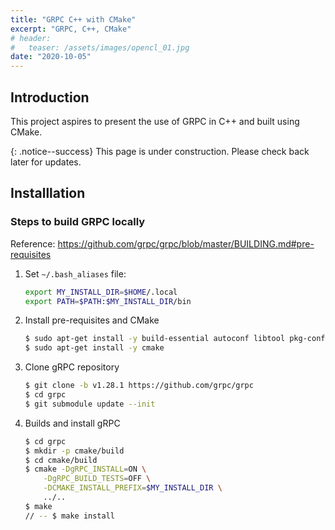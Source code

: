 ```yaml
---
title: "GRPC C++ with CMake"
excerpt: "GRPC, C++, CMake"
# header:
#   teaser: /assets/images/opencl_01.jpg
date: "2020-10-05" 
---
```


## Introduction

This project aspires to present the use of GRPC in C++ and built using CMake. 

{: .notice--success}
This page is under construction. Please check back later for updates.

## Installlation

### Steps to build GRPC locally
Reference: https://github.com/grpc/grpc/blob/master/BUILDING.md#pre-requisites

1. Set `~/.bash_aliases` file:
    ```bash
    export MY_INSTALL_DIR=$HOME/.local
    export PATH=$PATH:$MY_INSTALL_DIR/bin
    ```

1. Install pre-requisites and CMake
    ```bash
    $ sudo apt-get install -y build-essential autoconf libtool pkg-config
    $ sudo apt-get install -y cmake
    ```

1. Clone gRPC repository
    ```bash
    $ git clone -b v1.28.1 https://github.com/grpc/grpc
    $ cd grpc
    $ git submodule update --init
    ```

1. Builds and install gRPC
    ```bash
    $ cd grpc
    $ mkdir -p cmake/build
    $ cd cmake/build
    $ cmake -DgRPC_INSTALL=ON \
        -DgRPC_BUILD_TESTS=OFF \
        -DCMAKE_INSTALL_PREFIX=$MY_INSTALL_DIR \
        ../..
    $ make
    // -- $ make install
    ```

<!-- in high performance computing for heterogenous platforms (i.e., CPU/GPU). We present updated C/C++ code adhering to OpenCL 2.0 standard for the exercises in the "OpenCL in Action" book by Matthew Scarpino. Read the [book](https://www.manning.com/books/opencl-in-action). It is a good comprehensive book, suitable for beginners, which teaches OpenCL beginning from the basics.

The following tools will be used in this project:
+ C/C++
+ OpenCL
+ CMake
+ Intel CPU - we can test our OpenCL code on a CPU without the need to have a GPU -->

<!-- ## Code
Find the source code in the [repository](https://github.com/Adaickalavan/opencl).

## Learning Outcome
At the end of this project, we should be able to:
+ Use OpenCL in C/C++ for high performance computing. 
+ Build C/C++ code with CMake.

## Project Structure

The project structure is as follows:

```text
opencl                                 # Repository root
├── apps                               # Source code
|   ├── Ch1
|   |   ├── matvec.c                   # C source file
|   |   └── matvec.cl                  # Cl source file
|   ├── Ch2
|   |   ├── context_count.c            # C source file
|   |   ├── device_ext_test.c
|   |   ...
|   .
|   .
|   .
|   ├── Ch8
|   |   ├── buffer_test.cl             # Cl source file
|   |   ├── buffer_test.cpp            # C++ source file
|   |   ...
|   └── CMakeLists.txt                 # CMake build file
├── assets                             # Reference materials 
|   ├── libpng-1.4.0-manual.pdf      
|   ├── OpenCL device model.jpg      
|   ├── OpenCL operators.jpg
|   ├── OpenCL scalar data types.jpg
|   └── OpenCL vector data types.jpg
├── bin                                # Executables
|   ├── ...                              
|   ...
├── libs                               # Local libraries
│   └── util                     
|       ├── CMakeLists.txt             # Library-level CMake build file
|       ├── util.c                     
|       ├── util.cpp                   
|       ├── util.h                     
|       └── util.hpp                   
├── .dockerignore
├── .gitignore
├── CMakeLists.txt                     # Top-level CMake build file
└── README.md                                 
```

## Steps to get started with OpenCL
1. Install OpenCL SDK 
  + For Intel processors: [website](https://software.intel.com/en-us/opencl-sdk/choose-download)

1. Install and run `clinfo` to show complete information of OpenCL platforms and devices.
```bash
$ sudo apt install clinfo
$ clinfo
```

## Exercise list
For easy reference, the solution code is organised by chapter and named according to the exercise. 

Build the C/C++ code using:
```bash
$ cd /path/to/repository/root/opencl
$ cmake -E make_directory build
$ cmake -E chdir ./build cmake -DCMAKE_BUILD_TYPE=Release ..
$ cmake --build ./build
```

Run the desired code as follows. Assuming the desired code is `callback_8_6`, then run:
```bash
$ cd /path/to/repository/root/opencl
$ ./bin/callback_8_6
```

The complete code listing is given in the table below. -->
